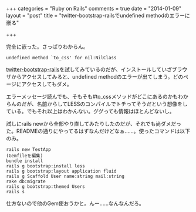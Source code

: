 +++
categories = "Ruby on Rails"
comments = true
date = "2014-01-09"
layout = "post"
title = "twitter-bootstrap-railsでundefined methodのエラーに嵌る"

+++

完全に嵌った。さっぱりわからん。

```
undefined method `to_css' for nil:NilClass
```


[twitter-bootstrap-rails](https://github.com/seyhunak/twitter-bootstrap-rails)を試してみているのだが、インストールしていざブラウザからアクセスしてみると、undefined methodのエラーが出てしまう。どのページにアクセスしてもダメ。

エラーメッセージ読んでも、そもそも#to_cssメソッドがどこにあるのかもわからんのだが、名前からしてLESSのコンパイルでトチってそうだという想像をしている。でもそれ以上はわかんない。ググっても情報はほとんどないし。

試しにrails newから全部やり直してみたりしたのだが、それでも尚ダメだった。READMEの通りにやってるはずなんだけどなぁ……。使ったコマンドは以下のみ。

```
rails new TestApp
(Gemfileを編集)
bundle install
rails g bootstrap:install less
rails g bootstrap:layout application fluid
rails g Scaffold User name:string mail:string
rake db:migrate
rails g bootstrap:themed Users
rails s
```


仕方ないので他のGem使おうかと。んー……なんなんだろ。


